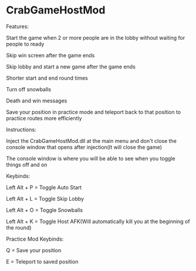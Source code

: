 # CrabGameHostMod

Features:

Start the game when 2 or more people are in the lobby without waiting for people to ready

Skip win screen after the game ends

Skip lobby and start a new game after the game ends

Shorter start and end round times

Turn off snowballs

Death and win messages

Save your position in practice mode and teleport back to that position to practice routes more efficiently

Instructions:

Inject the CrabGameHostMod.dll at the main menu and don't close the console window that opens after injection(It will close the game)

The console window is where you will be able to see when you toggle things off and on

Keybinds:

Left Alt + P = Toggle Auto Start



Left Alt + L = Toggle Skip Lobby



Left Alt + O = Toggle Snowballs



Left Alt + K = Toggle Host AFK(Will automatically kill you at the beginning of the round)

Practice Mod Keybinds:

Q = Save your position

E = Teleport to saved position

